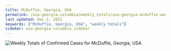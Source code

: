 ```yaml
---
title: McDuffie, Georgia, USA
permalink: /usa-georgia-columbia/weekly_totals/usa-georgia-mcduffie-weekly_totals.html
last_updated: Dec 2, 2021
keywords: ["McDuffie, Georgia, USA", "weekly totals"]
sidebar: usa-georgia-columbia_sidebar
---
```


![Weekly Totals of Confirmed Cases for McDuffie, Georgia, USA](/covid_tracker/images/graphs/usa-georgia-mcduffie-weekly_totals_graph.png)
